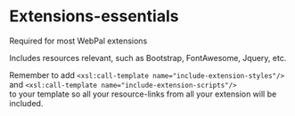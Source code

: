 Extensions-essentials 
======================

Required for most WebPal extensions

Includes resources relevant, such as Bootstrap, FontAwesome, Jquery, etc.

Remember to add `<xsl:call-template name="include-extension-styles"/>` and `<xsl:call-template name="include-extension-scripts"/>`  
 to your template so all your resource-links from all your extension will be included.